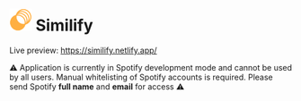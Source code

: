 # <img src="https://github.com/noah-lee/similify/blob/main/client/src/assets/similify_logo.svg" width="40"/> Similify

Live preview: https://similify.netlify.app/

⚠️ Application is currently in Spotify development mode and cannot be used by all users. Manual whitelisting of Spotify accounts is required. Please send Spotify **full name** and **email** for access ⚠️

